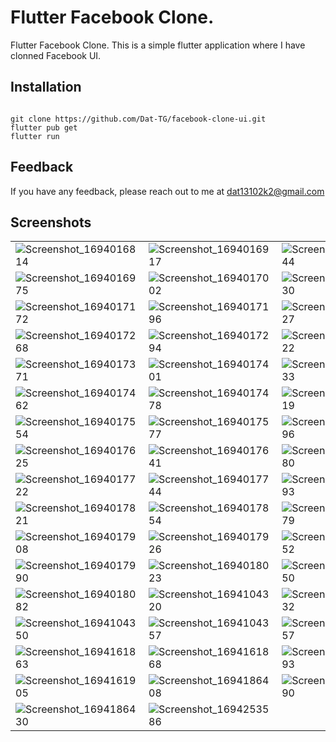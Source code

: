 # Flutter Facebook Clone. 

Flutter Facebook Clone. 
This is a simple flutter application where I have clonned Facebook UI.

## Installation

``` 

git clone https://github.com/Dat-TG/facebook-clone-ui.git
flutter pub get
flutter run 

```

## Feedback

If you have any feedback, please reach out to me at dat13102k2@gmail.com

## Screenshots

|  	|  	|  	|
|---	|---	|---	|
|![Screenshot_1694016814](https://github.com/Dat-TG/facebook-clone-flutter/assets/83936894/71c3caa4-fe34-4602-bd7e-3f113875276e)|![Screenshot_1694016917](https://github.com/Dat-TG/facebook-clone-flutter/assets/83936894/37c60e46-7a65-419a-8a1e-b481a5eef30c)|![Screenshot_1694016944](https://github.com/Dat-TG/facebook-clone-flutter/assets/83936894/fe8afd24-4b2f-4fbd-9d1d-c8d2f27c7694)|
|![Screenshot_1694016975](https://github.com/Dat-TG/facebook-clone-flutter/assets/83936894/6a05bbb9-8ebf-4ba6-bf2c-4a23b5a90a96)|![Screenshot_1694017002](https://github.com/Dat-TG/facebook-clone-flutter/assets/83936894/7ffaa96c-be71-4821-a877-faf5aac60929)|![Screenshot_1694017030](https://github.com/Dat-TG/facebook-clone-flutter/assets/83936894/c54fb287-28fd-4137-9493-027421f73df1)|
| ![Screenshot_1694017172](https://github.com/Dat-TG/facebook-clone-flutter/assets/83936894/98364e4a-4eae-41e2-8aa6-5598ae1580fb)|![Screenshot_1694017196](https://github.com/Dat-TG/facebook-clone-flutter/assets/83936894/cd179359-9f0c-4241-bb0a-85fc6e4a8ed2)|![Screenshot_1694017227](https://github.com/Dat-TG/facebook-clone-flutter/assets/83936894/1ae84d83-3e33-43bc-b9b2-d2401de2d5ed)|
|![Screenshot_1694017268](https://github.com/Dat-TG/facebook-clone-flutter/assets/83936894/3eb10173-baca-441b-b2fd-9876fe6f1ebb)|![Screenshot_1694017294](https://github.com/Dat-TG/facebook-clone-flutter/assets/83936894/7b5e5c8d-b904-433e-ae17-499c4d0c3a86)|![Screenshot_1694017322](https://github.com/Dat-TG/facebook-clone-flutter/assets/83936894/e5648bc0-8943-4d55-a9cf-2f48105b54d2)|
|![Screenshot_1694017371](https://github.com/Dat-TG/facebook-clone-flutter/assets/83936894/140238be-7842-49df-a970-97f27b0866c1)|![Screenshot_1694017401](https://github.com/Dat-TG/facebook-clone-flutter/assets/83936894/da8cac7b-7c99-4fb1-a0b6-d59a5650caee)|![Screenshot_1694017433](https://github.com/Dat-TG/facebook-clone-flutter/assets/83936894/5ef7a411-7d71-4ea7-a370-e67de3e71b33)|
|![Screenshot_1694017462](https://github.com/Dat-TG/facebook-clone-flutter/assets/83936894/3a527072-027e-42fb-998e-8293733a0f08)|![Screenshot_1694017478](https://github.com/Dat-TG/facebook-clone-flutter/assets/83936894/d7ab1983-8ead-4b04-901d-41e1ab9e7eb4)|![Screenshot_1694017519](https://github.com/Dat-TG/facebook-clone-flutter/assets/83936894/1ed33cb5-cb8e-4d92-ae61-419dcee8ab8b)|
|![Screenshot_1694017554](https://github.com/Dat-TG/facebook-clone-flutter/assets/83936894/0f0670e3-c142-417b-9f67-45f71a8cd240)|![Screenshot_1694017577](https://github.com/Dat-TG/facebook-clone-flutter/assets/83936894/7d4df624-ca10-4c83-9047-8fcf6c8af57d)|![Screenshot_1694017596](https://github.com/Dat-TG/facebook-clone-flutter/assets/83936894/530e09a8-82c7-465a-b186-7c85b8469b3c)|
|![Screenshot_1694017625](https://github.com/Dat-TG/facebook-clone-flutter/assets/83936894/83a05732-d9b8-4553-838e-fd02f9013645)|![Screenshot_1694017641](https://github.com/Dat-TG/facebook-clone-flutter/assets/83936894/aed60468-2a11-4824-8d93-fb490285360f)|![Screenshot_1694017680](https://github.com/Dat-TG/facebook-clone-flutter/assets/83936894/c2da120c-16d9-41f6-93d3-06586e1ccabf)|
|![Screenshot_1694017722](https://github.com/Dat-TG/facebook-clone-flutter/assets/83936894/d6e9c671-599a-4010-90ed-e7a8dcc5c2f2)|![Screenshot_1694017744](https://github.com/Dat-TG/facebook-clone-flutter/assets/83936894/acfc3917-4732-40f6-9ce4-6ddf3745a60c)|![Screenshot_1694017793](https://github.com/Dat-TG/facebook-clone-flutter/assets/83936894/0aa73730-e1b2-4c7c-9f85-de02e1fd0cab)|
|![Screenshot_1694017821](https://github.com/Dat-TG/facebook-clone-flutter/assets/83936894/60fa4104-6b9b-4a4c-8bf5-5cc19196f477)|![Screenshot_1694017854](https://github.com/Dat-TG/facebook-clone-flutter/assets/83936894/3cced93b-dd07-4a10-95cc-0daa2dc22465)|![Screenshot_1694017879](https://github.com/Dat-TG/facebook-clone-flutter/assets/83936894/d00bdaac-e81e-4d32-98ac-e31fe7fb94f4)|
|![Screenshot_1694017908](https://github.com/Dat-TG/facebook-clone-flutter/assets/83936894/000ef518-b4a5-46a4-b1fc-ebb62cad857f)|![Screenshot_1694017926](https://github.com/Dat-TG/facebook-clone-flutter/assets/83936894/b37943a5-e5d7-48d3-8f3a-b00f849ca809)|![Screenshot_1694017952](https://github.com/Dat-TG/facebook-clone-flutter/assets/83936894/77b7260f-2c89-4979-8dc8-97e077560348)|
|![Screenshot_1694017990](https://github.com/Dat-TG/facebook-clone-flutter/assets/83936894/fd647c5a-7c05-4212-a77e-e7604280c212)|![Screenshot_1694018023](https://github.com/Dat-TG/facebook-clone-flutter/assets/83936894/f76dcf6a-8c3d-410e-9b59-594f29872c8b)|![Screenshot_1694018050](https://github.com/Dat-TG/facebook-clone-flutter/assets/83936894/d710f4b5-a189-4ddf-bb2c-22859997f74b)|
|![Screenshot_1694018082](https://github.com/Dat-TG/facebook-clone-flutter/assets/83936894/4e2d8a5d-9a74-444e-be92-27ac699511ff)| ![Screenshot_1694104320](https://github.com/Dat-TG/facebook-clone-flutter/assets/83936894/abb91634-dc43-469a-af24-9833a52697b0)|![Screenshot_1694104332](https://github.com/Dat-TG/facebook-clone-flutter/assets/83936894/20aaa353-a2ec-4e33-b49c-bcfe389253a1)|
|![Screenshot_1694104350](https://github.com/Dat-TG/facebook-clone-flutter/assets/83936894/ea645825-92be-49a5-9afc-3a2f928d445c)|![Screenshot_1694104357](https://github.com/Dat-TG/facebook-clone-flutter/assets/83936894/fbcb652b-5835-4400-aa11-4175e9310387)|![Screenshot_1694161857](https://github.com/Dat-TG/facebook-clone-flutter/assets/83936894/bc589166-db2e-4642-9460-6619eab0ee33)|
| ![Screenshot_1694161863](https://github.com/Dat-TG/facebook-clone-flutter/assets/83936894/faa864fa-b29c-4ecf-83ab-17b36b5dd67b)| ![Screenshot_1694161868](https://github.com/Dat-TG/facebook-clone-flutter/assets/83936894/d96207b2-cbe8-4872-b40c-53229474e54b)|![Screenshot_1694161893](https://github.com/Dat-TG/facebook-clone-flutter/assets/83936894/d7b58718-6edd-4f8f-ade5-3879fb8df39a)|
| ![Screenshot_1694161905](https://github.com/Dat-TG/facebook-clone-flutter/assets/83936894/42e96f46-b221-4bf2-bf85-7aff1dbdcf78)| ![Screenshot_1694186408](https://github.com/Dat-TG/facebook-clone-flutter/assets/83936894/65213586-c7c6-46ce-b060-0274bd75ba81)|![Screenshot_1694186890](https://github.com/Dat-TG/facebook-clone-flutter/assets/83936894/98ad8212-b076-40aa-b253-38bfcd3d2ede)|
|![Screenshot_1694186430](https://github.com/Dat-TG/facebook-clone-flutter/assets/83936894/c978bdc7-e349-4d48-bb74-e94214d51e55)|![Screenshot_1694253586](https://github.com/Dat-TG/facebook-clone-flutter/assets/83936894/368ff7ce-8569-4a3a-8b5f-ce64e4ef1804)|  	|
